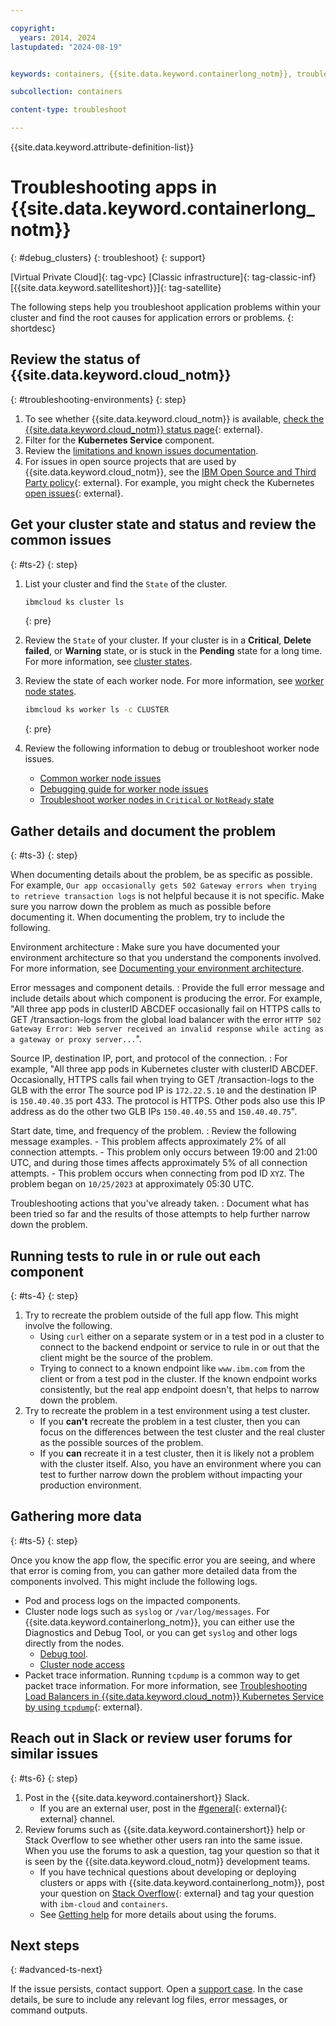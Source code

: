 ```yaml
---

copyright: 
  years: 2014, 2024
lastupdated: "2024-08-19"


keywords: containers, {{site.data.keyword.containerlong_notm}}, troubleshooting apps, app debugging, application troublshooting in clusters

subcollection: containers

content-type: troubleshoot

---
```


{{site.data.keyword.attribute-definition-list}}


# Troubleshooting apps in {{site.data.keyword.containerlong_notm}}
{: #debug_clusters}
{: troubleshoot}
{: support}

[Virtual Private Cloud]{: tag-vpc} [Classic infrastructure]{: tag-classic-inf} [{{site.data.keyword.satelliteshort}}]{: tag-satellite}

The following steps help you troubleshoot application problems within your cluster and find the root causes for application errors or problems.
{: shortdesc}


## Review the status of {{site.data.keyword.cloud_notm}}
{: #troubleshooting-environments}
{: step}

1. To see whether {{site.data.keyword.cloud_notm}} is available, [check the {{site.data.keyword.cloud_notm}} status page](https://cloud.ibm.com/status?selected=status){: external}.
2. Filter for the **Kubernetes Service** component.
3. Review the [limitations and known issues documentation](/docs/containers?topic=containers-limitations).
4. For issues in open source projects that are used by {{site.data.keyword.cloud_notm}}, see the [IBM Open Source and Third Party policy](https://www.ibm.com/support/pages/node/737271){: external}. For example, you might check the Kubernetes [open issues](https://github.com/kubernetes/kubernetes/issues){: external}.


## Get your cluster state and status and review the common issues
{: #ts-2}
{: step}

1. List your cluster and find the `State` of the cluster.

    ```sh
    ibmcloud ks cluster ls
    ```
    {: pre}

1. Review the `State` of your cluster. If your cluster is in a **Critical**, **Delete failed**, or **Warning** state, or is stuck in the **Pending** state for a long time. For more information, see [cluster states](/docs/containers?topic=containers-cluster-states-reference). 

1. Review the state of each worker node. For more information, see [worker node states](/docs/containers?topic=containers-worker-node-state-reference).
    ```sh
    ibmcloud ks worker ls -c CLUSTER
    ```
    {: pre}

1. Review the following information to debug or troubleshoot worker node issues. 
    - [Common worker node issues](/docs/containers?topic=containers-common_worker_nodes_issues)
    - [Debugging guide for worker node issues](/docs/containers?topic=containers-debug_worker_nodes)
    - [Troubleshoot worker nodes in `Critical` or `NotReady` state](/docs/openshift?topic=openshift-ts-critical-notready)

## Gather details and document the problem
{: #ts-3}
{: step}

When documenting details about the problem, be as specific as possible. For example, `Our app occasionally gets 502 Gateway errors when trying to retrieve transaction logs` is not helpful because it is not specific. Make sure you narrow down the problem as much as possible before documenting it. When documenting the problem, try to include the following.

Environment architecture
:   Make sure you have documented your environment architecture so that you understand the components involved. For more information, see [Documenting your environment architecture](/docs/containers?topic=containers-document-environment).

Error messages and component details.
:   Provide the full error message and include details about which component is producing the error. For example, "All three app pods in clusterID ABCDEF occasionally fail on HTTPS calls to GET /transaction-logs from the global load balancer with the error `HTTP 502 Gateway Error: Web server received an invalid response while acting as a gateway or proxy server...`".

Source IP, destination IP, port, and protocol of the connection.
:   For example, "All three app pods in Kubernetes cluster with clusterID ABCDEF. Occasionally, HTTPS calls fail when trying to GET /transaction-logs to the GLB with the error The source pod IP is `172.22.5.10` and the destination IP is `150.40.40.35` port 433. The protocol is HTTPS. Other pods also use this IP address as do the other two GLB IPs `150.40.40.55` and `150.40.40.75`".

Start date, time, and frequency of the problem.
:   Review the following message examples.
    - This problem affects approximately 2% of all connection attempts.
    - This problem only occurs between 19:00 and 21:00 UTC, and during those times affects approximately 5% of all connection attempts.
    - This problem occurs when connecting from pod ID `XYZ`. The problem began on `10/25/2023` at approximately 05:30 UTC.

Troubleshooting actions that you've already taken.
:   Document what has been tried so far and the results of those attempts to help further narrow down the problem.

## Running tests to rule in or rule out each component
{: #ts-4}
{: step}

1. Try to recreate the problem outside of the full app flow. This might involve the following.
    - Using `curl` either on a separate system or in a test pod in a cluster to connect to the backend endpoint or service to rule in or out that the client might be the source of the problem.
    - Trying to connect to a known endpoint like `www.ibm.com` from the client or from a test pod in the cluster. If the known endpoint works consistently, but the real app endpoint doesn't, that helps to narrow down the problem.
2. Try to recreate the problem in a test environment using a test cluster.
    - If you **can't** recreate the problem in a test cluster, then you can focus on the differences between the test cluster and the real cluster as the possible sources of the problem.
    - If you **can** recreate it in a test cluster, then it is likely not a problem with the cluster itself. Also, you have an environment where you can test to further narrow down the problem without impacting your production environment.

## Gathering more data
{: #ts-5}
{: step}

Once you know the app flow, the specific error you are seeing, and where that error is coming from, you can gather more detailed data from the components involved. This might include the following logs.

- Pod and process logs on the impacted components.
- Cluster node logs such as `syslog` or `/var/log/messages`. For {{site.data.keyword.containerlong_notm}}, you can either use the Diagnostics and Debug Tool, or you can get `syslog` and other logs directly from the nodes.
    - [Debug tool](/docs/containers?topic=containers-debug-tool).
    - [Cluster node access](/docs/containers?topic=containers-cs_ssh_worker)
- Packet trace information. Running `tcpdump` is a common way to get packet trace information. For more information, see [Troubleshooting Load Balancers in {{site.data.keyword.cloud_notm}} Kubernetes Service by using `tcpdump`](https://www.ibm.com/blog/troubleshooting-load-balancers-in-ibm-cloud-kubernetes-service-using-tcpdump/){: external}.

## Reach out in Slack or review user forums for similar issues
{: #ts-6}
{: step}

1. Post in the {{site.data.keyword.containershort}} Slack.
    * If you are an external user, post in the [#general](https://ibm-cloud-success.slack.com/archives/C4G6362ER){: external}{: external} channel. 
1. Review forums such as {{site.data.keyword.containershort}} help or Stack Overflow to see whether other users ran into the same issue. When you use the forums to ask a question, tag your question so that it is seen by the {{site.data.keyword.cloud_notm}} development teams.
    * If you have technical questions about developing or deploying clusters or apps with {{site.data.keyword.containerlong_notm}}, post your question on [Stack Overflow](https://stackoverflow.com/questions/tagged/ibm-cloud+containers){: external} and tag your question with `ibm-cloud` and `containers`.
    * See [Getting help](/docs/get-support?topic=get-support-using-avatar) for more details about using the forums.


## Next steps
{: #advanced-ts-next}

If the issue persists, contact support. Open a [support case](/docs/get-support?topic=get-support-using-avatar). In the case details, be sure to include any relevant log files, error messages, or command outputs.






